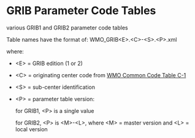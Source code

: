 # GRIB Parameter Code Tables
various GRIB1 and GRIB2 parameter code tables

Table names have the format of:
  WMO_GRIB\<E\>.\<C\>-\<S\>.\<P\>.xml

where:
- \<E\> = GRIB edition (1 or 2)
- \<C\> = originating center code from [WMO Common Code Table C-1](https://www.wmo.int/pages/prog/www/WMOCodes/WMO306_vI2/LatestVERSION/WMO306_vI2_CommonTable_en.pdf)
- \<S\> = sub-center identification
- \<P\> = parameter table version:

  for GRIB1, \<P\> is a single value
  
  for GRIB2, \<P\> is \<M\>-\<L\>, where \<M\> = master version and \<L\> = local version
